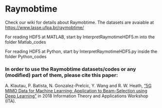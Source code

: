 # Raymobtime

Check our wiki for details about Raymobtime. The datasets are avaiable at https://www.lasse.ufpa.br/raymobtime/

For reading HDF5 at MATLAB, start by InterpretRaymotimeHDF5.m into the folder Matlab_codes

For reading HDF5 at Python, start by InterpretRaymotimeHDF5.py inside the folder Python_codes


### In order to use the Raymobtime datasets/codes or any (modified) part of them, please cite this paper:

A. Klautau, P. Batista, N. Gonzalez-Prelcic, Y. Wang and R. W. Heath, [“5G MIMO Data for Machine Learning: Application to Beam-Selection using Deep Learning”](https://ieeexplore.ieee.org/document/8503086) in 2018 Information Theory and Applications Workshop (ITA).
